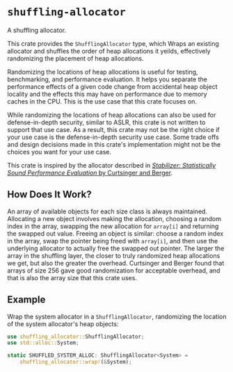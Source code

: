 # `shuffling-allocator`

A shuffling allocator.

This crate provides the `ShufflingAllocator` type, which Wraps an existing
allocator and shuffles the order of heap allocations it yeilds, effectively
randomizing the placement of heap allocations.

Randomizing the locations of heap allocations is useful for testing,
benchmarking, and performance evaluation. It helps you separate the
performance effects of a given code change from accidental heap object
locality and the effects this may have on performance due to memory caches
in the CPU. This is the use case that this crate focuses on.

While randomizing the locations of heap allocations can also be used for
defense-in-depth security, similar to ASLR, this crate is not written to
support that use case. As a result, this crate may not be the right choice
if your use case is the defense-in-depth security use case. Some trade offs
and design decisions made in this crate's implementation might not be the
choices you want for your use case.

This crate is inspired by the allocator described in [*Stabilizer:
Statistically Sound Performance Evaluation* by Curtsinger and
Berger](https://people.cs.umass.edu/~emery/pubs/stabilizer-asplos13.pdf ).

## How Does It Work?

An array of available objects for each size class is always
maintained. Allocating a new object involves making the allocation, choosing
a random index in the array, swapping the new allocation for `array[i]` and
returning the swapped out value. Freeing an object is similar: choose a
random index in the array, swap the pointer being freed with `array[i]`, and
then use the underlying allocator to actually free the swapped out
pointer. The larger the array in the shuffling layer, the closer to truly
randomized heap allocations we get, but also the greater the
overhead. Curtsinger and Berger found that arrays of size 256 gave good
randomization for acceptable overhead, and that is also the array size that
this crate uses.

## Example

Wrap the system allocator in a `ShufflingAllocator`, randomizing the
location of the system allocator's heap objects:

```rust
use shuffling_allocator::ShufflingAllocator;
use std::alloc::System;

static SHUFFLED_SYSTEM_ALLOC: ShufflingAllocator<System> =
    shuffling_allocator::wrap!(&System);
```
